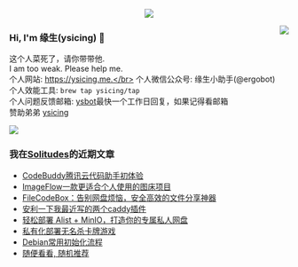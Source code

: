 <p align="center">
    <img align="center" src="https://github-profile-trophy.vercel.app/?username=ysicing&title=Star,Follower,Commit,Issue" style="max-width:100%;">
</p>

<img align="right" src="https://github-readme-stats.vercel.app/api?username=ysicing&show_icons=true&icon_color=805AD5&text_color=718096&bg_color=ffffff&hide_title=true" />


### Hi, I'm 缘生(ysicing) 👋

<!--
**ysicing/ysicing** is a ✨ _special_ ✨ repository because its `README.md` (this file) appears on your GitHub profile.

Here are some ideas to get you started:

- 🔭 I’m currently working on ...
- 🌱 I’m currently learning ...
- 👯 I’m looking to collaborate on ...
- 🤔 I’m looking for help with ...
- 💬 Ask me about ...
- 📫 How to reach me: ...
- 😄 Pronouns: ...
- ⚡ Fun fact: ...
- 🌈 I'm currently working on ... 😎
- 🐳 I’m currently learning go\k8s source code. 😅
- 🤔 I'm thinking about how to make more more money 😁.
- 💬 Ask me about `lao biao`
- 📫 How to reach me: mail [i@ysicing.me](mailto:i@ysicing.me) or blog [ysicing.me](https://ysicing.me) 
- sponsor: [ysicing](https://afdian.net/@ysicing)

-->

这个人菜死了，请你带带他.</br>
I am too weak. Please help me.</br>
个人网站: https://ysicing.me.</br>
个人微信公众号: 缘生小助手(@ergobot)</br>
个人效能工具: `brew tap ysicing/tap`</br>
个人问题反馈邮箱:  [ysbot](mailto:ysbot@12306.work)最快一个工作日回复，如果记得看邮箱</br>
赞助弟弟 [ysicing](https://sponsor.ysicing.net/)

![](https://komarev.com/ghpvc/?username=ysicing&color=green)

<!--events start -->

### 我在[Solitudes](https://ysicing.me)的近期文章

*  [CodeBuddy腾讯云代码助手初体验](https://blog.ysicing.net/copilot/codebuddy/v1)
*  [ImageFlow一款更适合个人使用的图床项目](https://blog.ysicing.net/tools/imageflow/v1)
*  [FileCodeBox：告别网盘烦恼，安全高效的文件分享神器](https://blog.ysicing.net/tools/filecodebox/v1)
*  [安利一下我最近写的两个caddy插件](https://blog.ysicing.net/caddy-plugin/v1)
*  [轻松部署 Alist + MinIO，打造你的专属私人网盘](https://blog.ysicing.net/alist-minio/v1)
*  [私有化部署无名杀卡牌游戏](https://blog.ysicing.net/noname/v1)
*  [Debian常用初始化流程](https://blog.ysicing.net/debian/init/v1)
*  [随便看看, 随机推荐](https://ysicing.me/random/)


<!--events end -->
